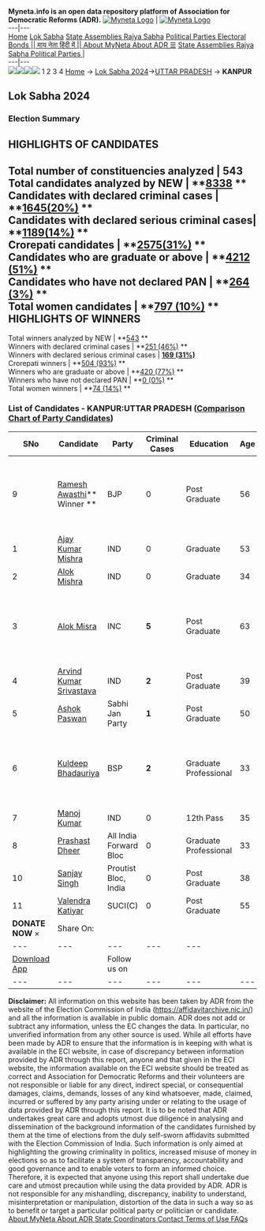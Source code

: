 **Myneta.info is an open data repository platform of Association for Democratic Reforms (ADR).**
[![Myneta Logo](https://www.myneta.info/lib/img/myneta-logo.png)](https://www.myneta.info/) | [![Myneta Logo](https://www.myneta.info/lib/img/adr-logo.png)](https://adrindia.org)  
---|---  
[Home](https://www.myneta.info/) [Lok Sabha](https://www.myneta.info/#ls "Lok Sabha") [ State Assemblies ](https://www.myneta.info/#sa "State Assemblies") [Rajya Sabha](https://www.myneta.info/#rs "Rajya Sabha") [Political Parties ](https://www.myneta.info/party "Political Parties") [ Electoral Bonds ](https://www.myneta.info/electoral_bonds "Electoral Bonds") [ || माय नेता हिंदी में || ](https://translate.google.co.in/translate?prev=hp&hl=en&js=y&u=www.myneta.info&sl=en&tl=hi&history_state0=) [ About MyNeta ](https://adrindia.org/content/about-myneta) [ About ADR ](https://adrindia.org/about-adr/who-we-are) [☰](javascript:void\(0\))
[ State Assemblies ](https://www.myneta.info/#sa "State Assemblies") [ Rajya Sabha ](https://www.myneta.info/#rs "Rajya Sabha") [ Political Parties ](https://www.myneta.info/party "Political Parties")
|   
---|---  
![](https://www.myneta.info/lib/img/banner/banner-1.png)![](https://www.myneta.info/lib/img/banner/banner-2.png)![](https://www.myneta.info/lib/img/banner/banner-3.png)![](https://www.myneta.info/lib/img/banner/banner-4.png)
1  2  3  4 
[Home](https://www.myneta.info/) → [Lok Sabha 2024](https://www.myneta.info/LokSabha2024/)→[UTTAR PRADESH](https://www.myneta.info/LokSabha2024/index.php?action=show_constituencies&state_id=35) → **KANPUR**
### 
## Lok Sabha 2024
###  Election Summary 
HIGHLIGHTS OF CANDIDATES  
---  
Total number of constituencies analyzed |  543   
Total candidates analyzed by NEW | **[8338](https://www.myneta.info/LokSabha2024/index.php?action=summary&subAction=candidates_analyzed&sort=candidate#summary) **  
Candidates with declared criminal cases | **[1645(20%)](https://www.myneta.info/LokSabha2024/index.php?action=summary&subAction=crime&sort=candidate#summary) **  
Candidates with declared serious criminal cases| **[1189(14%)](https://www.myneta.info/LokSabha2024/index.php?action=summary&subAction=serious_crime&sort=candidate#summary) **  
Crorepati candidates | **[2575(31%)](https://www.myneta.info/LokSabha2024/index.php?action=summary&subAction=crorepati&sort=candidate#summary) **  
Candidates who are graduate or above | **[4212 (51%)](https://www.myneta.info/LokSabha2024/index.php?action=summary&subAction=education&sort=candidate#summary) **  
Candidates who have not declared PAN | **[264 (3%)](https://www.myneta.info/LokSabha2024/index.php?action=summary&subAction=without_pan&sort=candidate#summary) **  
Total women candidates | **[797 (10%)](https://www.myneta.info/LokSabha2024/index.php?action=summary&subAction=women_candidate&sort=candidate#summary) **  
HIGHLIGHTS OF WINNERS  
---  
Total winners analyzed by NEW | **[543](https://www.myneta.info/LokSabha2024/index.php?action=summary&subAction=winner_analyzed&sort=candidate#summary) **  
Winners with declared criminal cases | **[251 (46%)](https://www.myneta.info/LokSabha2024/index.php?action=summary&subAction=winner_crime&sort=candidate#summary) **  
Winners with declared serious criminal cases | **[169 (31%)](https://www.myneta.info/LokSabha2024/index.php?action=summary&subAction=winner_serious_crime&sort=candidate#summary)**  
Crorepati winners | **[504 (93%)](https://www.myneta.info/LokSabha2024/index.php?action=summary&subAction=winner_crorepati&sort=candidate#summary) **  
Winners who are graduate or above | **[420 (77%)](https://www.myneta.info/LokSabha2024/index.php?action=summary&subAction=winner_education&sort=candidate#summary) **  
Winners who have not declared PAN | **[0 (0%)](https://www.myneta.info/LokSabha2024/index.php?action=summary&subAction=winner_without_pan&sort=candidate#summary) **  
Total women winners | **[74 (14%)](https://www.myneta.info/LokSabha2024/index.php?action=summary&subAction=winner_women&sort=candidate#summary) **  
### List of Candidates - KANPUR:UTTAR PRADESH ([Comparison Chart of Party Candidates](https://www.myneta.info/LokSabha2024/comparisonchart.php?constituency_id=486))
SNo | Candidate| Party| Criminal Cases| Education| Age| Total Assets| Liabilities  
---|---|---|---|---|---|---|---  
9  | [Ramesh Awasthi](https://www.myneta.info/LokSabha2024/candidate.php?candidate_id=5080)** Winner ** | BJP | 0 | Post Graduate| 56 | ![](https://myneta.info/image_v2.php?myneta_folder=LokSabha2024&candidate_id=5080&col=ta) | ![](https://myneta.info/image_v2.php?myneta_folder=LokSabha2024&candidate_id=5080&col=lia)  
1  | [Ajay Kumar Mishra](https://www.myneta.info/LokSabha2024/candidate.php?candidate_id=5693) | IND | 0 | Graduate| 53 | Rs 17,58,04,835 ~ 17 Crore+ | Rs 12,83,16,695 ~ 12 Crore+  
2  | [Alok Mishra](https://www.myneta.info/LokSabha2024/candidate.php?candidate_id=5689) | IND | 0 | Graduate| 34 | Rs 5,26,000 ~ 5 Lacs+ | Rs 0 ~   
3  | [Alok Misra](https://www.myneta.info/LokSabha2024/candidate.php?candidate_id=5081) | INC | **5** | Post Graduate| 63 | ![](https://myneta.info/image_v2.php?myneta_folder=LokSabha2024&candidate_id=5081&col=ta) | ![](https://myneta.info/image_v2.php?myneta_folder=LokSabha2024&candidate_id=5081&col=lia)  
4  | [Arvind Kumar Srivastava](https://www.myneta.info/LokSabha2024/candidate.php?candidate_id=5694) | IND | **2** | Post Graduate| 39 | Rs 93,969 ~ 93 Thou+ | Rs 0 ~   
5  | [Ashok Paswan](https://www.myneta.info/LokSabha2024/candidate.php?candidate_id=5691) | Sabhi Jan Party | **1** | Post Graduate| 50 | Rs 92,57,950 ~ 92 Lacs+ | Rs 0 ~   
6  | [Kuldeep Bhadauriya](https://www.myneta.info/LokSabha2024/candidate.php?candidate_id=5692) | BSP | **2** | Graduate Professional| 33 | ![](https://myneta.info/image_v2.php?myneta_folder=LokSabha2024&candidate_id=5692&col=ta) | ![](https://myneta.info/image_v2.php?myneta_folder=LokSabha2024&candidate_id=5692&col=lia)  
7  | [Manoj Kumar](https://www.myneta.info/LokSabha2024/candidate.php?candidate_id=5688) | IND | 0 | 12th Pass| 35 | Rs 8,19,500 ~ 8 Lacs+ | Rs 0 ~   
8  | [Prashast Dheer](https://www.myneta.info/LokSabha2024/candidate.php?candidate_id=5690) | All India Forward Bloc | 0 | Graduate Professional| 33 | Rs 3,74,000 ~ 3 Lacs+ | Rs 0 ~   
10  | [Sanjay Singh](https://www.myneta.info/LokSabha2024/candidate.php?candidate_id=5695) | Proutist Bloc, India | 0 | Post Graduate| 38 | Rs 10,95,055 ~ 10 Lacs+ | Rs 0 ~   
11  | [Valendra Katiyar](https://www.myneta.info/LokSabha2024/candidate.php?candidate_id=5082) | SUCI(C) | 0 | Post Graduate| 55 | Rs 21,12,442 ~ 21 Lacs+ | Rs 0 ~   
|  **DONATE NOW** × |  Share On:  | [](https://api.whatsapp.com/send?text=https%3A%2F%2Fmyneta.info%2Fpunjab2022%2Findex.php%3Faction%3Dshow_constituencies%26state_id%3D19) | [](https://www.facebook.com/sharer/sharer.php?u=https%3A%2F%2Fmyneta.info%2Fpunjab2022%2Findex.php%3Faction%3Dshow_constituencies%26state_id%3D19) | [](https://twitter.com/share?url=https%3A%2F%2Fmyneta.info%2Fpunjab2022%2Findex.php%3Faction%3Dshow_constituencies%26state_id%3D19)  
---|---|---|---|---  
| [ Download App ](https://play.google.com/store/apps/details?id=com.webrosoft.myneta1&pcampaignid=pcampaignidMKT-Other-global-all-co-prtnr-py-PartBadge-Mar2515-1) | [](https://play.google.com/store/apps/details?id=com.webrosoft.myneta1&pcampaignid=pcampaignidMKT-Other-global-all-co-prtnr-py-PartBadge-Mar2515-1) |  Follow us on  | [](https://www.facebook.com/adrindia.org/) | [](https://twitter.com/adrspeaks) | [](https://groups.google.com/g/national-election-watch?hl=en&pli=1) | [](https://www.instagram.com/adrspeaks/) | [](https://www.youtube.com/user/adrspeaks) | [](https://sharechat.com/profile/adrspeaks)  
---|---|---|---|---|---|---|---|---  
**Disclaimer:** All information on this website has been taken by ADR from the website of the Election Commission of India (https://affidavitarchive.nic.in/) and all the information is available in public domain. ADR does not add or subtract any information, unless the EC changes the data. In particular, no unverified information from any other source is used. While all efforts have been made by ADR to ensure that the information is in keeping with what is available in the ECI website, in case of discrepancy between information provided by ADR through this report, anyone and that given in the ECI website, the information available on the ECI website should be treated as correct and Association for Democratic Reforms and their volunteers are not responsible or liable for any direct, indirect special, or consequential damages, claims, demands, losses of any kind whatsoever, made, claimed, incurred or suffered by any party arising under or relating to the usage of data provided by ADR through this report. It is to be noted that ADR undertakes great care and adopts utmost due diligence in analysing and dissemination of the background information of the candidates furnished by them at the time of elections from the duly self-sworn affidavits submitted with the Election Commission of India. Such information is only aimed at highlighting the growing criminality in politics, increased misuse of money in elections so as to facilitate a system of transparency, accountability and good governance and to enable voters to form an informed choice. Therefore, it is expected that anyone using this report shall undertake due care and utmost precaution while using the data provided by ADR. ADR is not responsible for any mishandling, discrepancy, inability to understand, misinterpretation or manipulation, distortion of the data in such a way so as to benefit or target a particular political party or politician or candidate. 
[ About MyNeta ](https://adrindia.org/content/about-myneta) [ About ADR ](https://adrindia.org/about-adr/who-we-are) [ State Coordinators ](https://adrindia.org/about-adr/state-coordinators) [ Contact ](https://adrindia.org/contact-us) [ Terms of Use ](https://adrindia.org/content/adr-terms-use) [ FAQs ](https://adrindia.org/content/faqs)
